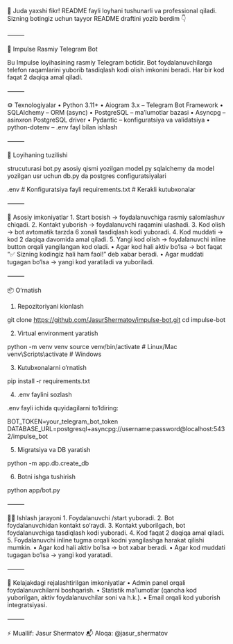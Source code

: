 🚀 Juda yaxshi fikr! README fayli loyhani tushunarli va professional qiladi.
Sizning botingiz uchun tayyor README draftini yozib berdim 👇

⸻

📲 Impulse Rasmiy Telegram Bot

Bu Impulse loyihasining rasmiy Telegram botidir.
Bot foydalanuvchilarga telefon raqamlarini yuborib tasdiqlash kodi olish imkonini beradi. Har bir kod faqat 2 daqiqa amal qiladi.

⸻

⚙️ Texnologiyalar
	•	Python 3.11+
	•	Aiogram 3.x – Telegram Bot Framework
	•	SQLAlchemy – ORM (async)
	•	PostgreSQL – ma’lumotlar bazasi
	•	Asyncpg – asinxron PostgreSQL driver
	•	Pydantic – konfiguratsiya va validatsiya
	•	python-dotenv – .env fayl bilan ishlash

⸻

📂 Loyihaning tuzilishi

strucuturasi
bot.py asosiy qismi yozilgan
model.py sqlalchemy da model yozilgan usr uchun
db.py da postgres configuratsiyalari



.env                    # Konfiguratsiya fayli
requirements.txt        # Kerakli kutubxonalar


⸻

🔑 Asosiy imkoniyatlar
	1.	Start bosish → foydalanuvchiga rasmiy salomlashuv chiqadi.
	2.	Kontakt yuborish → foydalanuvchi raqamini ulashadi.
	3.	Kod olish → bot avtomatik tarzda 6 xonali tasdiqlash kodi yuboradi.
	4.	Kod muddati → kod 2 daqiqa davomida amal qiladi.
	5.	Yangi kod olish → foydalanuvchi inline button orqali yangilangan kod oladi.
	•	Agar kod hali aktiv bo‘lsa → bot faqat “✅ Sizning kodingiz hali ham faol!” deb xabar beradi.
	•	Agar muddati tugagan bo‘lsa → yangi kod yaratiladi va yuboriladi.

⸻

📦 O‘rnatish

1. Repozitoriyani klonlash

git clone https://github.com/JasurShermatov/impulse-bot.git
cd impulse-bot

2. Virtual environment yaratish

python -m venv venv
source venv/bin/activate   # Linux/Mac
venv\Scripts\activate      # Windows

3. Kutubxonalarni o‘rnatish

pip install -r requirements.txt

4. .env faylini sozlash

.env fayli ichida quyidagilarni to‘ldiring:

BOT_TOKEN=your_telegram_bot_token
DATABASE_URL=postgresql+asyncpg://username:password@localhost:5432/impulse_bot

5. Migratsiya va DB yaratish

python -m app.db.create_db

6. Botni ishga tushirish

python app/bot.py


⸻

👨‍💻 Ishlash jarayoni
	1.	Foydalanuvchi /start yuboradi.
	2.	Bot foydalanuvchidan kontakt so‘raydi.
	3.	Kontakt yuborilgach, bot foydalanuvchiga tasdiqlash kodi yuboradi.
	4.	Kod faqat 2 daqiqa amal qiladi.
	5.	Foydalanuvchi inline tugma orqali kodni yangilashga harakat qilishi mumkin.
	•	Agar kod hali aktiv bo‘lsa → bot xabar beradi.
	•	Agar kod muddati tugagan bo‘lsa → yangi kod yaratadi.

⸻

📌 Kelajakdagi rejalashtirilgan imkoniyatlar
	•	Admin panel orqali foydalanuvchilarni boshqarish.
	•	Statistik ma’lumotlar (qancha kod yuborilgan, aktiv foydalanuvchilar soni va h.k.).
	•	Email orqali kod yuborish integratsiyasi.

⸻

⚡ Muallif: Jasur Shermatov
📬 Aloqa: @jasur_shermatov
